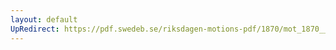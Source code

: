 ```yaml
---
layout: default
UpRedirect: https://pdf.swedeb.se/riksdagen-motions-pdf/1870/mot_1870__ak__00247/mot_1870__ak__00247_001.pdf
---
```

